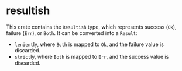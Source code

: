 # resultish

This crate contains the `Resultish` type, which represents success (`Ok`), failure
(`Err`), or `Both`. It can be converted into a `Result`:
- `lenient`ly, where `Both` is mapped to `Ok`, and the
  failure value is discarded.
- `strict`ly, where `Both` is mapped to `Err`, and the
  success value is discarded.

